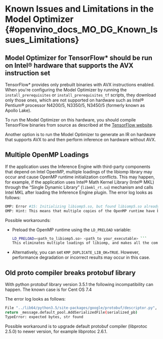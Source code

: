 # Known Issues and Limitations in the Model Optimizer {#openvino_docs_MO_DG_Known_Issues_Limitations}

## Model Optimizer for TensorFlow* should be run on Intel® hardware that supports the AVX instruction set

TensorFlow* provides only prebuilt binaries with AVX instructions enabled. When you're configuring the Model Optimizer by running the `install_prerequisites` or `install_prerequisites_tf` scripts, they download only those ones, which are not supported on hardware such as Intel® Pentium® processor N4200/5, N3350/5, N3450/5 (formerly known as Apollo Lake).

To run the Model Optimizer on this hardware, you should compile TensorFlow binaries from source as described at the [TensorFlow website](https://www.tensorflow.org/install/source). 

Another option is to run the Model Optimizer to generate an IR on hardware that supports AVX to and then perform inference on hardware without AVX.


## Multiple OpenMP Loadings

If the application uses the Inference Engine with third-party components that depend on Intel OpenMP, multiple loadings of the libiomp library may occur and cause OpenMP runtime initialization conflicts. This may happen, for example, if the application uses Intel® Math Kernel Library (Intel® MKL) through the “Single Dynamic Library” (<code>libmkl_rt.so</code>) mechanism and calls Intel MKL after loading the Inference Engine plugin.
The error log looks as follows:
```sh
OMP: Error #15: Initializing libiomp5.so, but found libiomp5.so already initialized.
OMP: Hint: This means that multiple copies of the OpenMP runtime have been linked into the program. That is dangerous, since it can degrade performance or cause incorrect results. The best thing to do is to ensure that only a single OpenMP runtime is linked into the process, e.g. by avoiding static linking of the OpenMP runtime in any library. As an unsafe, unsupported, undocumented workaround you can set the environment variable KMP_DUPLICATE_LIB_OK=TRUE to allow the program to continue to execute, but that may cause crashes or silently produce incorrect results. For more information, please see http://www.intel.com/software/products/support/.
```

Possible workarounds:

*  Preload the OpenMP runtime using the <code>LD_PRELOAD</code> variable:
   ```sh
   LD_PRELOAD=<path_to_libiomp5.so> <path_to your_executable> ```
   This eliminates multiple loadings of libiomp, and makes all the components use this specific version of OpenMP.

*  Alternatively, you can set <code>KMP_DUPLICATE_LIB_OK=TRUE</code>. However, performance degradation or incorrect results may occur in this case.


## Old proto compiler breaks protobuf library

With python protobuf library version 3.5.1 the following incompatibility can happen.
The known case is for Cent OS 7.4

The error log looks as follows:

```sh
File "../lib64/python3.5/site-packages/google/protobuf/descriptor.py", line 829, in _new_
return _message.default_pool.AddSerializedFile(serialized_pb)
TypeError: expected bytes, str found
```

Possible workaround is to upgrade default protobuf compiler (libprotoc 2.5.0) to newer version, for example
libprotoc 2.6.1.

[protobuf_issue]: https://github.com/google/protobuf/issues/4272
